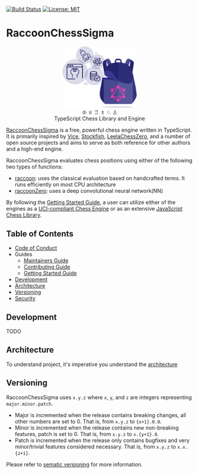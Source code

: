 [![Build Status](https://travis-ci.org/medegw01/raccoon.js.svg?branch=master)](https://travis-ci.org/medegw01/raccoon.js)
[![License: MIT](https://img.shields.io/badge/License-MIT-yellow.svg)](https://github.com/medegw01/RaccoonChessSigma/blob/main/LICENSE)

# RaccoonChessSigma

<p align="center">
  <img width="200" src="https://github.com/aerogear/graphback/raw/master/website/static/img/logo.png">
  <br/> 
  ♔ ♕ ♖ ♗ ♘ ♙<br/>
  TypeScript Chess Library and Engine
</p>

[RaccoonChessSigma](httSp://rcsigma.org/) is a free, powerful chess engine written in TypeScript. It is primarily inspired by [Vice](https://www.youtube.com/watch?v=bGAfaepBco4&list=PLZ1QII7yudbc-Ky058TEaOstZHVbT-2hg), [Stockfish](https://stockfishchess.org/), [LeelaChessZero](https://lczero.org/), and a number of open source projects and aims to serve as both reference for other authors and a high-end engine.

RaccoonChessSigma evaluates chess positions using either of the following two types of functions:

* [raccoon](./rcsigma/evaluate/rc/rc.md): uses  the classical evaluation based on handcrafted terms. It runs efficiently on most CPU architecture
* [raccoonZero](./rcsigma/evaluate/rc0/rc0.md): uses a deep convolutional neural network(NN)

By following the [Getting Started Guide](./docs/getting_started_guide.md), a user can utilize either of the engines as a [UCI-compliant Chess Engine](./rcsigma/ui/uci/uci.md) or as an extensive [JavaScript Chess Library](./rcsigma/ui/api/api.md).  

## Table of Contents

- [Code of Conduct](./docs/code_of_conduct.md)
- Guides
  - [Maintainers Guide](./docs/maintainers.md)
  - [Contributing Guide](./docs/contributing.md)
  - [Getting Started Guide](./docs/getting_started_guide.md)
- [Development](#development)
- [Architecture](./docs/architecture.md)
- [Versioning](#versioning)
- [Security](./docs/security.md) 

## Development

TODO

## Architecture
To understand project, it's imperative you understand the [architecture](./docs/architecture.md)

## Versioning
RaccoonChessSigma uses `x.y.z` where `x`, `y`, and `z` are integers representing `major.minor.patch`.

* Major is incremented when the release contains breaking changes, all other numbers are set to 0. That is, from `x.y.z` to `{x+1}.0.0`.
* Minor is incremented when the release contains new non-breaking features, patch is set to 0. That is, from `x.y.z` to `x.{y+1}.0`.
* Patch is incremented when the release only contains bugfixes and very minor/trivial features considered necessary. That is, from `x.y.z` to `x.x.{z+1}`.

Please refer to [sematic versioning](https://semver.org/) for more information.